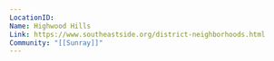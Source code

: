 ```yaml
---
LocationID: 
Name: Highwood Hills
Link: https://www.southeastside.org/district-neighborhoods.html
Community: "[[Sunray]]"
---
```

